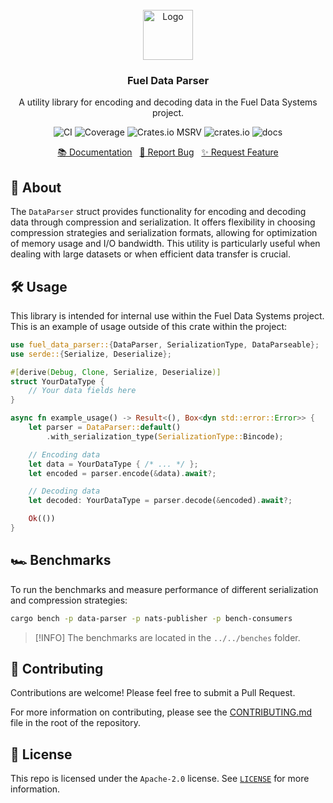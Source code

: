 <br/>
<div align="center">
    <a href="https://github.com/fuellabs/data-systems">
        <img src="https://global.discourse-cdn.com/business6/uploads/fuel/original/2X/5/57d5a345cc15a64b636e0d56e042857f8a0e80b1.png" alt="Logo" width="80" height="80">
    </a>
    <h3 align="center">Fuel Data Parser</h3>
    <p align="center">
        A utility library for encoding and decoding data in the Fuel Data Systems project.
    </p>
    <p align="center">
        <a href="https://github.com/FuelLabs/data-systems/actions/workflows/ci.yaml" style="text-decoration: none;">
            <img src="https://github.com/FuelLabs/data-systems/actions/workflows/ci.yaml/badge.svg?branch=main" alt="CI">
        </a>
        <a href="https://codecov.io/gh/FuelLabs/data-systems" style="text-decoration: none;">
            <img src="https://codecov.io/gh/FuelLabs/data-systems/graph/badge.svg?token=1zna00scwj" alt="Coverage">
        </a>
        <a href="https://crates.io/crates/fuel-data-parser" style="text-decoration: none;">
            <img alt="Crates.io MSRV" src="https://img.shields.io/crates/msrv/fuel-data-parser">
        </a>
        <a href="https://crates.io/crates/fuel-data-parser" style="text-decoration: none;">
            <img src="https://img.shields.io/crates/v/fuel-data-parser?label=latest" alt="crates.io">
        </a>
        <a href="https://docs.rs/fuel-data-parser/" style="text-decoration: none;">
            <img src="https://docs.rs/fuel-data-parser/badge.svg" alt="docs">
        </a>
    </p>
    <p align="center">
        <a href="https://docs.rs/fuel-data-parser">📚 Documentation</a>
        <span>&nbsp;</span>
        <a href="https://github.com/fuellabs/data-systems/issues/new?labels=bug&template=bug-report---.md">🐛 Report Bug</a>
        <span>&nbsp;</span>
        <a href="https://github.com/fuellabs/data-systems/issues/new?labels=enhancement&template=feature-request---.md">✨ Request Feature</a>
    </p>
</div>

## 📝 About

The `DataParser` struct provides functionality for encoding and decoding data through compression
and serialization. It offers flexibility in choosing compression strategies and serialization
formats, allowing for optimization of memory usage and I/O bandwidth. This utility is particularly
useful when dealing with large datasets or when efficient data transfer is crucial.

## 🛠️ Usage

This library is intended for internal use within the Fuel Data Systems project. This is an example
of usage outside of this crate within the project:

```rust
use fuel_data_parser::{DataParser, SerializationType, DataParseable};
use serde::{Serialize, Deserialize};

#[derive(Debug, Clone, Serialize, Deserialize)]
struct YourDataType {
    // Your data fields here
}

async fn example_usage() -> Result<(), Box<dyn std::error::Error>> {
    let parser = DataParser::default()
        .with_serialization_type(SerializationType::Bincode);

    // Encoding data
    let data = YourDataType { /* ... */ };
    let encoded = parser.encode(&data).await?;

    // Decoding data
    let decoded: YourDataType = parser.decode(&encoded).await?;

    Ok(())
}
```

## 🏎️ Benchmarks

To run the benchmarks and measure performance of different serialization and compression strategies:

```sh
cargo bench -p data-parser -p nats-publisher -p bench-consumers
```

> [!INFO] The benchmarks are located in the `../../benches` folder.

## 🤝 Contributing

Contributions are welcome! Please feel free to submit a Pull Request.

For more information on contributing, please see the [CONTRIBUTING.md](../../CONTRIBUTING.md) file
in the root of the repository.

## 📜 License

This repo is licensed under the `Apache-2.0` license. See [`LICENSE`](../../LICENSE) for more
information.
